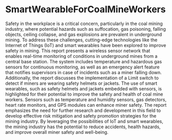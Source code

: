 # SmartWearableForCoalMineWorkers


Safety in the workplace is a critical concern, particularly in the coal mining industry, where potential hazards such as suffocation, gas poisoning, falling objects, ceiling collapse, and gas explosions are prevalent in underground mining. To address these challenges, cutting-edge technologies like the Internet of Things (IoT) and smart wearables have been explored to improve safety in mining. This report presents a wireless sensor network that enables real-time monitoring of conditions in underground mines from a central base station. The system includes temperature and hazardous gas sensors for continuous monitoring, as well as an emergency alert feature that notifies supervisors in case of incidents such as a miner falling down. Additionally, the report discusses the implementation of a Limit switch to detect if miners are wearing safety helmets or jackets. The use of smart wearables, such as safety helmets and jackets embedded with sensors, is highlighted for their potential to improve the safety and health of coal mine workers. Sensors such as temperature and humidity sensors, gas detectors, heart rate monitors, and GPS modules can enhance miner safety. The report emphasizes the need for further research and development in this field to develop effective risk mitigation and safety promotion strategies for the mining industry. By leveraging the possibilities of IoT and smart wearables, the mining industry has the potential to reduce accidents, health hazards, and improve overall miner safety and well-being.
